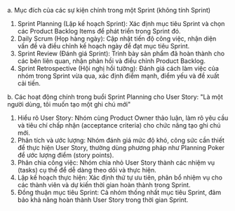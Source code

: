 a. Mục đích của các sự kiện chính trong một Sprint (không tính Sprint)
1. Sprint Planning (Lập kế hoạch Sprint):
Xác định mục tiêu Sprint và chọn các Product Backlog Items để phát triển trong Sprint đó.
2. Daily Scrum (Họp hàng ngày):
Cập nhật tiến độ công việc, nhận diện vấn đề và điều chỉnh kế hoạch ngày để đạt mục tiêu Sprint.
3. Sprint Review (Đánh giá Sprint):
Trình bày sản phẩm đã hoàn thành cho các bên liên quan, nhận phản hồi và điều chỉnh Product Backlog.
4. Sprint Retrospective (Hội nghị hồi tưởng):
Đánh giá cách làm việc của nhóm trong Sprint vừa qua, xác định điểm mạnh, điểm yếu và đề xuất cải tiến.

b. Các hoạt động chính trong buổi Sprint Planning cho User Story: "Là một người dùng, tôi muốn tạo một ghi chú mới"
1. Hiểu rõ User Story:
Nhóm cùng Product Owner thảo luận, làm rõ yêu cầu và tiêu chí chấp nhận (acceptance criteria) cho chức năng tạo ghi chú mới.
2. Phân tích và ước lượng:
Nhóm đánh giá mức độ khó, công sức cần thiết để thực hiện User Story, thường dùng phương pháp như Planning Poker để ước lượng điểm (story points).
3. Phân chia công việc:
Nhóm chia nhỏ User Story thành các nhiệm vụ (tasks) cụ thể để dễ dàng theo dõi và thực hiện.
4. Lập kế hoạch thực hiện:
Xác định thứ tự ưu tiên, phân bổ nhiệm vụ cho các thành viên và dự kiến thời gian hoàn thành trong Sprint.
5. Đồng thuận mục tiêu Sprint:
Cả nhóm thống nhất mục tiêu Sprint, đảm bảo khả năng hoàn thành User Story trong thời gian Sprint.